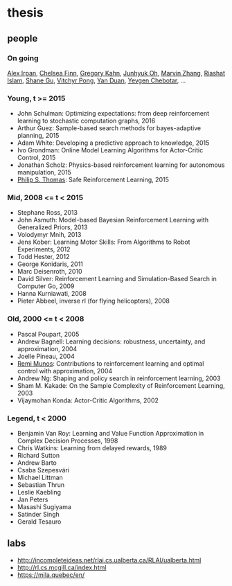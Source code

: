 # thesis

## people
### On going
[Alex Irpan](https://www.alexirpan.com/),
[Chelsea Finn](http://people.eecs.berkeley.edu/~cbfinn/),
[Gregory Kahn](https://people.eecs.berkeley.edu/~gregoryk/),
[Junhyuk Oh](https://sites.google.com/a/umich.edu/junhyuk-oh/),
[Marvin Zhang](http://marvinzhang.com/),
[Riashat Islam](https://riashatislam.com/),
[Shane Gu](http://sg717.user.srcf.net/),
[Vitchyr Pong](https://people.eecs.berkeley.edu/~vitchyr/),
[Yan Duan](http://rockyduan.com/),
[Yevgen Chebotar](http://www-clmc.usc.edu/Main/YevgenChebotar),
...

### Young, t >= 2015 
* John Schulman: Optimizing expectations: from deep reinforcement learning to stochastic computation graphs, 2016
* Arthur Guez: Sample-based search methods for bayes-adaptive planning, 2015
* Adam White: Developing a predictive approach to knowledge, 2015
* Ivo Grondman: Online Model Learning Algorithms for Actor-Critic Control, 2015
* Jonathan Scholz: Physics-based reinforcement learning for autonomous manipulation, 2015
* [Philip S. Thomas](http://psthomas.com/): Safe Reinforcement Learning, 2015

### Mid, 2008 <= t < 2015
* Stephane Ross, 2013
* John Asmuth: Model-based Bayesian Reinforcement Learning with Generalized Priors, 2013
* Volodymyr Mnih, 2013
* Jens Kober: Learning Motor Skills: From Algorithms to Robot Experiments, 2012
* Todd Hester, 2012
* George Konidaris, 2011
* Marc Deisenroth, 2010
* David Silver: Reinforcement Learning and Simulation-Based Search in Computer Go, 2009
* Hanna Kurniawati, 2008
* Pieter Abbeel, inverse rl (for flying helicopters), 2008

### Old, 2000 <= t < 2008
* Pascal Poupart, 2005
* Andrew Bagnell: Learning decisions: robustness, uncertainty, and approximation, 2004
* Joelle Pineau, 2004
* [Remi Munos](http://researchers.lille.inria.fr/~munos/): Contributions to reinforcement learning and optimal control with approximation, 2004
* Andrew Ng: Shaping and policy search in reinforcement learning, 2003
* Sham M. Kakade: On the Sample Complexity of Reinforcement Learning, 2003
* Vijaymohan Konda: Actor-Critic Algorithms, 2002

### Legend, t < 2000
* Benjamin Van Roy: Learning and Value Function Approximation in Complex Decision Processes, 1998
* Chris Watkins: Learning from delayed rewards, 1989
* Richard Sutton
* Andrew Barto
* Csaba Szepesvári
* Michael Littman
* Sebastian Thrun
* Leslie Kaebling
* Jan Peters
* Masashi Sugiyama
* Satinder Singh
* Gerald Tesauro

## labs
* http://incompleteideas.net/rlai.cs.ualberta.ca/RLAI/ualberta.html
* http://rl.cs.mcgill.ca/index.html
* https://mila.quebec/en/

